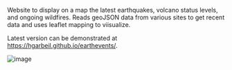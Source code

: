 Website to display on a map the latest earthquakes, volcano status levels, and ongoing wildfires. Reads geoJSON data from various sites to get recent data and uses leaflet mapping to viisualize.

Latest version can be demonstrated at https://hgarbeil.github.io/earthevents/.

![image](https://github.com/hgarbeil/earthevents/assets/9002283/d2e03691-0b50-4f01-a500-2a194244d86b)
